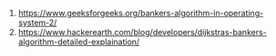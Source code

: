 1. https://www.geeksforgeeks.org/bankers-algorithm-in-operating-system-2/
2. https://www.hackerearth.com/blog/developers/dijkstras-bankers-algorithm-detailed-explaination/
